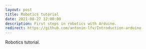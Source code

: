 ```yaml
---
layout: post
title: Robotics tutorial
date: 2021-08-27 12:00:00
description: First steps in robotics with Arduino.
redirect: https://github.com/antonin-lfv/Introduction-arduino
---
```


Robotics tutorial.
